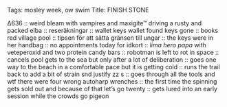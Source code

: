 Tags: mosley week, ow swim
Title: FINISH STONE
  
∆636 :: weird bleam with vampires and maxigite™ driving a rusty and packed elba :: reseräkningar :: wallet keys wallet found keys gone :: books red village pool :: tipsen för att sätta gränsen till ungar :: the keys were in her handbag :: no appointments today for idkort :: _lima hero papa_ with veteperoxid and two protein candy bars :: robotman is left to rot in space :: cancels pool gets to the sea but only after a lot of deliberation :: goes one way to the beach in a comfortable pace but it is getting cold :: runs the trail back to add a bit of strain snd justify zz s :: goes through all the tools and wtf there were four wrong autoharp wrenches :: the first time the spinning gets sold out and because of that let’s go twenty :: gets lured into an early session while the crowds go pigeon
